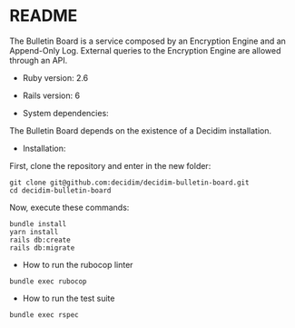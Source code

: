 # README

The Bulletin Board is a service composed by an Encryption Engine and an Append-Only Log. External queries to the Encryption Engine are allowed through an API.

* Ruby version: 2.6
* Rails version: 6

* System dependencies:

The Bulletin Board depends on the existence of a Decidim installation.


* Installation:

First, clone the repository and enter in the new folder:
```
git clone git@github.com:decidim/decidim-bulletin-board.git
cd decidim-bulletin-board
```

Now, execute these commands:
```
bundle install
yarn install
rails db:create
rails db:migrate
```


* How to run the rubocop linter
```
bundle exec rubocop
```


* How to run the test suite
```
bundle exec rspec
```
